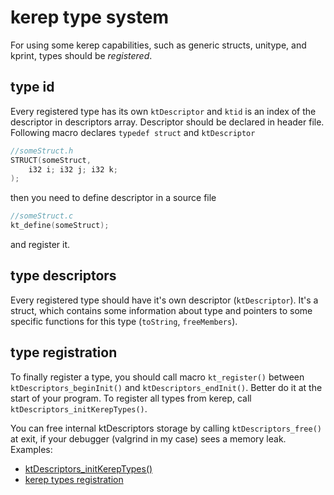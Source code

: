 # kerep type system

For using some kerep capabilities, such as generic structs, unitype, and kprint, types should be *registered*.

## type id

Every registered type has its own `ktDescriptor` and `ktid` is an index of the descriptor in descriptors array.
Descriptor should be declared in header file.
Following macro declares `typedef struct` and `ktDescriptor`
```c
//someStruct.h
STRUCT(someStruct, 
    i32 i; i32 j; i32 k;
);
```
then you need to define descriptor in a source file
```c
//someStruct.c
kt_define(someStruct);
```
and register it.

## type descriptors

Every registered type should have it's own descriptor (`ktDescriptor`). It's a struct, which contains some information about type and pointers to some specific functions for this type (`toString`, `freeMembers`).

## type registration

To finally register a type, you should call macro `kt_register()` between `ktDescriptors_beginInit()` and `ktDescriptors_endInit()`. Better do it at the start of your program. To register all types from kerep, call `ktDescriptors_initKerepTypes()`.  

You can free internal ktDescriptors storage by calling `ktDescriptors_free()` at exit, if your debugger (valgrind in my case) sees a memory leak.  
Examples:  
+ [ktDescriptors_initKerepTypes()](src/base/type_system/init.c)
+ [kerep types registration](tests/main.cpp)
